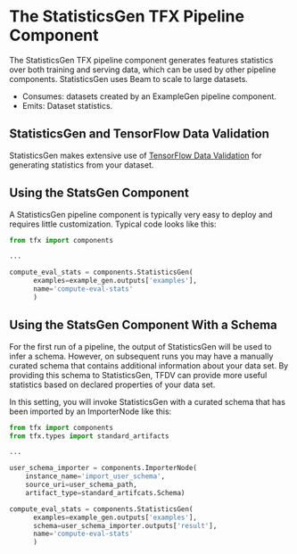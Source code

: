 # The StatisticsGen TFX Pipeline Component

The StatisticsGen TFX pipeline component generates features statistics
over both training and serving data, which can be used by other pipeline
components.
StatisticsGen uses Beam to scale to large datasets.

* Consumes: datasets created by an ExampleGen pipeline component.
* Emits: Dataset statistics.

## StatisticsGen and TensorFlow Data Validation

StatisticsGen makes extensive use of [TensorFlow Data Validation](tfdv.md) for
generating statistics from your dataset.

## Using the StatsGen Component

A StatisticsGen pipeline component is typically very easy to deploy and
requires little
customization. Typical code looks like this:

```python
from tfx import components

...

compute_eval_stats = components.StatisticsGen(
      examples=example_gen.outputs['examples'],
      name='compute-eval-stats'
      )
```

## Using the StatsGen Component With a Schema

For the first run of a pipeline, the output of StatisticsGen will be used to
infer a schema. However, on subsequent runs you may have a manually curated
schema that contains additional information about your data set. By providing
this schema to StatisticsGen, TFDV can provide more useful statistics based on
declared properties of your data set.

In this setting, you will invoke StatisticsGen with a curated schema that has
been imported by an ImporterNode like this:

```python
from tfx import components
from tfx.types import standard_artifacts

...

user_schema_importer = components.ImporterNode(
    instance_name='import_user_schema',
    source_uri=user_schema_path,
    artifact_type=standard_artifcats.Schema)

compute_eval_stats = components.StatisticsGen(
      examples=example_gen.outputs['examples'],
      schema=user_schema_importer.outputs['result'],
      name='compute-eval-stats'
      )
```
